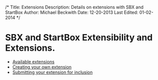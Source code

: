 /*
Title: Extensions
Description: Details on extensions with SBX and StartBox
Author: Michael Beckwith
Date: 12-20-2013
Last Edited: 01-02-2014
 */

# SBX and StartBox Extensibility and Extensions.

* [Available extensions](./available_extensions/)
* [Creating your own extension]()
* [Submitting your extension for inclusion]()
